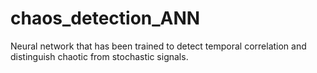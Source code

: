# chaos_detection_ANN
Neural network that has been trained to detect temporal correlation and distinguish chaotic from stochastic signals.


